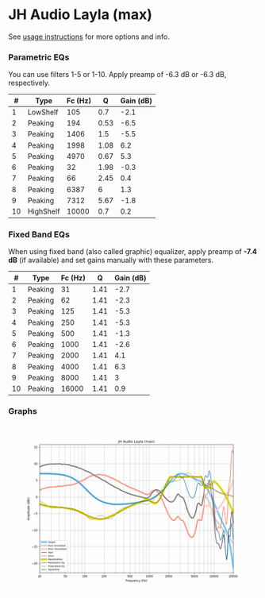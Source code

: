# JH Audio Layla (max)
See [usage instructions](https://github.com/jaakkopasanen/AutoEq#usage) for more options and info.

### Parametric EQs
You can use filters 1-5 or 1-10. Apply preamp of -6.3 dB or -6.3 dB, respectively.

|   # | Type      |   Fc (Hz) |    Q |   Gain (dB) |
|-----|-----------|-----------|------|-------------|
|   1 | LowShelf  |       105 | 0.7  |        -2.1 |
|   2 | Peaking   |       194 | 0.53 |        -6.5 |
|   3 | Peaking   |      1406 | 1.5  |        -5.5 |
|   4 | Peaking   |      1998 | 1.08 |         6.2 |
|   5 | Peaking   |      4970 | 0.67 |         5.3 |
|   6 | Peaking   |        32 | 1.98 |        -0.3 |
|   7 | Peaking   |        66 | 2.45 |         0.4 |
|   8 | Peaking   |      6387 | 6    |         1.3 |
|   9 | Peaking   |      7312 | 5.67 |        -1.8 |
|  10 | HighShelf |     10000 | 0.7  |         0.2 |

### Fixed Band EQs
When using fixed band (also called graphic) equalizer, apply preamp of **-7.4 dB** (if available) and set gains manually with these parameters.

|   # | Type    |   Fc (Hz) |    Q |   Gain (dB) |
|-----|---------|-----------|------|-------------|
|   1 | Peaking |        31 | 1.41 |        -2.7 |
|   2 | Peaking |        62 | 1.41 |        -2.3 |
|   3 | Peaking |       125 | 1.41 |        -5.3 |
|   4 | Peaking |       250 | 1.41 |        -5.3 |
|   5 | Peaking |       500 | 1.41 |        -1.3 |
|   6 | Peaking |      1000 | 1.41 |        -2.6 |
|   7 | Peaking |      2000 | 1.41 |         4.1 |
|   8 | Peaking |      4000 | 1.41 |         6.3 |
|   9 | Peaking |      8000 | 1.41 |         3   |
|  10 | Peaking |     16000 | 1.41 |         0.9 |

### Graphs
![](./JH%20Audio%20Layla%20(max).png)
